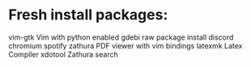 # Fresh install packages:
vim-gtk   Vim with python enabled
gdebi     raw package install
discord   
chromium
spotify
zathura   PDF viewer with vim bindings 
latexmk   Latex Compiler 
xdotool   Zathura search      
